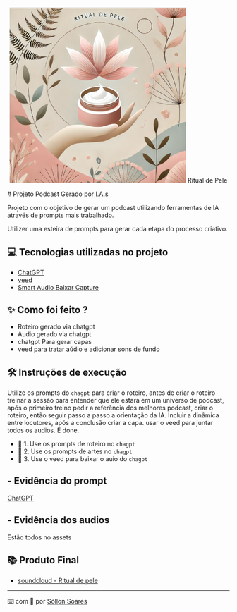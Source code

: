 <p align="center">
<img 
    src="./assets/cover.png"
    width="400"
/>
Ritual de Pele 
</p>
<div align="center">

</div>
# Projeto Podcast Gerado por I.A.s

Projeto com o objetivo de gerar um podcast utilizando ferramentas de IA através de prompts mais trabalhado.

Utilizer uma esteira de prompts para gerar cada etapa do processo criativo.

## 💻 Tecnologias utilizadas no projeto

- [ChatGPT](https://chat.openai.com/) 
- [veed](https://www.veed.io/)
- [Smart Audio Baixar Capture](https://chromewebstore.google.com/detail/smart-audio-capture/lfohcapleakcfmajfdeomgobhecliepj?hl=pt-BR&utm_source=ext_sidebar)

## ✨ Como foi feito ?

- Roteiro gerado via chatgpt
- Audio gerado via chatgpt
- chatgpt Para gerar capas
- veed para tratar aúdio e adicionar sons de fundo

## 🛠️ Instruções de execução

Utilize os prompts do `chagpt` para criar o roteiro, antes de criar o roteiro treinar a sessão para entender que ele estará em um universo de podcast, após o primeiro treino pedir a referência dos melhores podcast, criar o roteiro, então seguir passo a passo a orientação da IA. Incluir a dinâmica entre locutores, após a conclusão criar a capa. usar o veed para juntar todos os audios. E done.

- 🤖 1. Use os prompts de roteiro no `chagpt`
- 🤖 2. Use os prompts de artes no `chagpt`
- 🤖 3. Use o veed para baixar o auio do `chagpt`

## - Evidência do prompt

<a href=".assets/ChatGPT.mp4/"> ChatGPT </a>

## - Evidência dos audios
Estão todos no assets

## 📚 Produto Final

- [soundcloud - Ritual de pele](https://soundcloud.com/sollon-rodrigues-soares/podcast-ritual-de-pele)

---

⌨️ com 💜 por [Sóllon Soares](https://github.com/SollonSoares)
